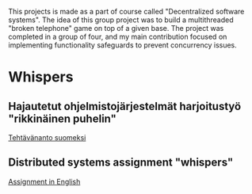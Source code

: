 
This projects is made as a part of course called "Decentralized software systems". The idea of this group project was to build a multithreaded "broken telephone" game on top of a given base. The project was completed in a group of four, and my main contribution focused on implementing functionality safeguards to prevent concurrency issues.


# Whispers

## Hajautetut ohjelmistojärjestelmät harjoitustyö "rikkinäinen puhelin"

[Tehtävänanto suomeksi](assignments/Tehtavananto.md)

## Distributed systems assignment "whispers"

[Assignment in English](assignments/assignment.md)

